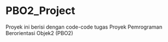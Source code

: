 PBO2_Project
============

Proyek ini berisi dengan code-code tugas Proyek Pemrograman Berorientasi Objek2 (PBO2)
